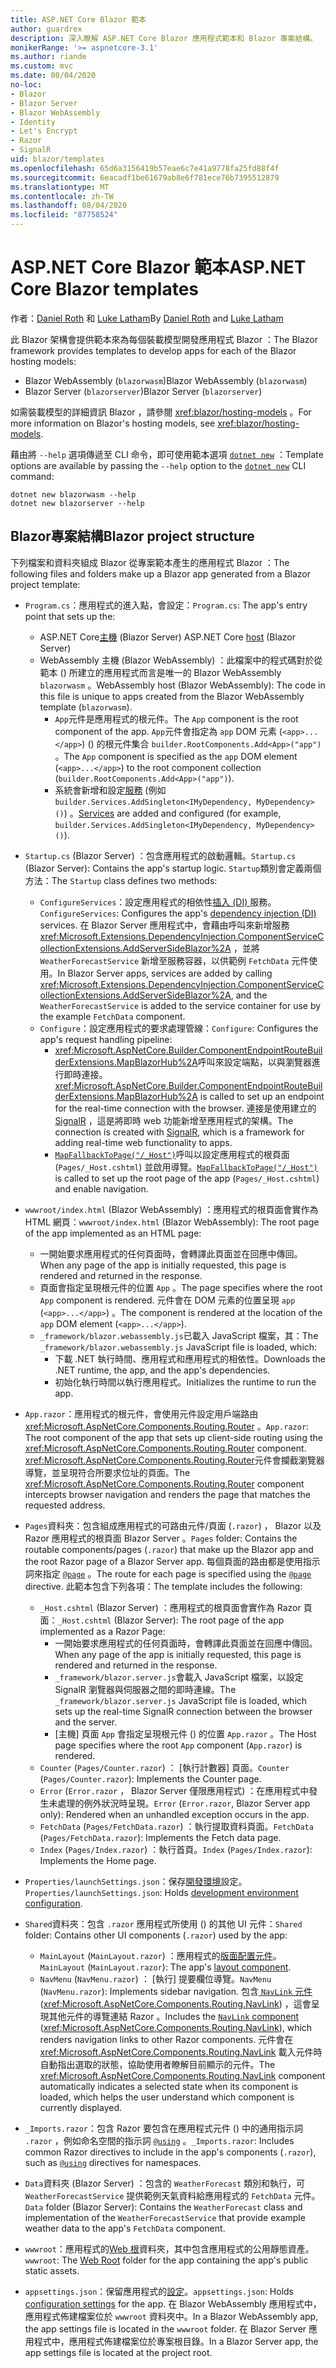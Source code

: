 ```yaml
---
title: ASP.NET Core Blazor 範本
author: guardrex
description: 深入瞭解 ASP.NET Core Blazor 應用程式範本和 Blazor 專案結構。
monikerRange: '>= aspnetcore-3.1'
ms.author: riande
ms.custom: mvc
ms.date: 08/04/2020
no-loc:
- Blazor
- Blazor Server
- Blazor WebAssembly
- Identity
- Let's Encrypt
- Razor
- SignalR
uid: blazor/templates
ms.openlocfilehash: 65d6a3156419b57eae6c7e41a9778fa25fd88f4f
ms.sourcegitcommit: 6eacadf1be61679ab8e6f781ece76b7395512879
ms.translationtype: MT
ms.contentlocale: zh-TW
ms.lasthandoff: 08/04/2020
ms.locfileid: "87758524"
---
```

# <a name="aspnet-core-no-locblazor-templates"></a><span data-ttu-id="5f96f-103">ASP.NET Core Blazor 範本</span><span class="sxs-lookup"><span data-stu-id="5f96f-103">ASP.NET Core Blazor templates</span></span>

<span data-ttu-id="5f96f-104">作者：[Daniel Roth](https://github.com/danroth27) 和 [Luke Latham](https://github.com/guardrex)</span><span class="sxs-lookup"><span data-stu-id="5f96f-104">By [Daniel Roth](https://github.com/danroth27) and [Luke Latham](https://github.com/guardrex)</span></span>

<span data-ttu-id="5f96f-105">此 Blazor 架構會提供範本來為每個裝載模型開發應用程式 Blazor ：</span><span class="sxs-lookup"><span data-stu-id="5f96f-105">The Blazor framework provides templates to develop apps for each of the Blazor hosting models:</span></span>

* <span data-ttu-id="5f96f-106">Blazor WebAssembly (`blazorwasm`)</span><span class="sxs-lookup"><span data-stu-id="5f96f-106">Blazor WebAssembly (`blazorwasm`)</span></span>
* <span data-ttu-id="5f96f-107">Blazor Server (`blazorserver`)</span><span class="sxs-lookup"><span data-stu-id="5f96f-107">Blazor Server (`blazorserver`)</span></span>

<span data-ttu-id="5f96f-108">如需裝載模型的詳細資訊 Blazor ，請參閱 <xref:blazor/hosting-models> 。</span><span class="sxs-lookup"><span data-stu-id="5f96f-108">For more information on Blazor's hosting models, see <xref:blazor/hosting-models>.</span></span>

<span data-ttu-id="5f96f-109">藉由將 `--help` 選項傳遞至 CLI 命令，即可使用範本選項 [`dotnet new`](/dotnet/core/tools/dotnet-new) ：</span><span class="sxs-lookup"><span data-stu-id="5f96f-109">Template options are available by passing the `--help` option to the [`dotnet new`](/dotnet/core/tools/dotnet-new) CLI command:</span></span>

```dotnetcli
dotnet new blazorwasm --help
dotnet new blazorserver --help
```

## <a name="no-locblazor-project-structure"></a><span data-ttu-id="5f96f-110">Blazor專案結構</span><span class="sxs-lookup"><span data-stu-id="5f96f-110">Blazor project structure</span></span>

<span data-ttu-id="5f96f-111">下列檔案和資料夾組成 Blazor 從專案範本產生的應用程式 Blazor ：</span><span class="sxs-lookup"><span data-stu-id="5f96f-111">The following files and folders make up a Blazor app generated from a Blazor project template:</span></span>

* <span data-ttu-id="5f96f-112">`Program.cs`：應用程式的進入點，會設定：</span><span class="sxs-lookup"><span data-stu-id="5f96f-112">`Program.cs`: The app's entry point that sets up the:</span></span>

  * <span data-ttu-id="5f96f-113">ASP.NET Core[主機](xref:fundamentals/host/generic-host) (Blazor Server) </span><span class="sxs-lookup"><span data-stu-id="5f96f-113">ASP.NET Core [host](xref:fundamentals/host/generic-host) (Blazor Server)</span></span>
  * <span data-ttu-id="5f96f-114">WebAssembly 主機 (Blazor WebAssembly) ：此檔案中的程式碼對於從範本 () 所建立的應用程式而言是唯一的 Blazor WebAssembly `blazorwasm` 。</span><span class="sxs-lookup"><span data-stu-id="5f96f-114">WebAssembly host (Blazor WebAssembly): The code in this file is unique to apps created from the Blazor WebAssembly template (`blazorwasm`).</span></span>
    * <span data-ttu-id="5f96f-115">`App`元件是應用程式的根元件。</span><span class="sxs-lookup"><span data-stu-id="5f96f-115">The `App` component is the root component of the app.</span></span> <span data-ttu-id="5f96f-116">`App`元件會指定為 `app` DOM 元素 (`<app>...</app>`)  () 的根元件集合 `builder.RootComponents.Add<App>("app")` 。</span><span class="sxs-lookup"><span data-stu-id="5f96f-116">The `App` component is specified as the `app` DOM element (`<app>...</app>`) to the root component collection (`builder.RootComponents.Add<App>("app")`).</span></span>
    * <span data-ttu-id="5f96f-117">系統會新增和設定[服務](xref:blazor/fundamentals/dependency-injection) (例如 `builder.Services.AddSingleton<IMyDependency, MyDependency>()`) 。</span><span class="sxs-lookup"><span data-stu-id="5f96f-117">[Services](xref:blazor/fundamentals/dependency-injection) are added and configured (for example, `builder.Services.AddSingleton<IMyDependency, MyDependency>()`).</span></span>

* <span data-ttu-id="5f96f-118">`Startup.cs` (Blazor Server) ：包含應用程式的啟動邏輯。</span><span class="sxs-lookup"><span data-stu-id="5f96f-118">`Startup.cs` (Blazor Server): Contains the app's startup logic.</span></span> <span data-ttu-id="5f96f-119">`Startup`類別會定義兩個方法：</span><span class="sxs-lookup"><span data-stu-id="5f96f-119">The `Startup` class defines two methods:</span></span>

  * <span data-ttu-id="5f96f-120">`ConfigureServices`：設定應用程式的相依性[插入 (DI) ](xref:fundamentals/dependency-injection)服務。</span><span class="sxs-lookup"><span data-stu-id="5f96f-120">`ConfigureServices`: Configures the app's [dependency injection (DI)](xref:fundamentals/dependency-injection) services.</span></span> <span data-ttu-id="5f96f-121">在 Blazor Server 應用程式中，會藉由呼叫來新增服務 <xref:Microsoft.Extensions.DependencyInjection.ComponentServiceCollectionExtensions.AddServerSideBlazor%2A> ，並將 `WeatherForecastService` 新增至服務容器，以供範例 `FetchData` 元件使用。</span><span class="sxs-lookup"><span data-stu-id="5f96f-121">In Blazor Server apps, services are added by calling <xref:Microsoft.Extensions.DependencyInjection.ComponentServiceCollectionExtensions.AddServerSideBlazor%2A>, and the `WeatherForecastService` is added to the service container for use by the example `FetchData` component.</span></span>
  * <span data-ttu-id="5f96f-122">`Configure`：設定應用程式的要求處理管線：</span><span class="sxs-lookup"><span data-stu-id="5f96f-122">`Configure`: Configures the app's request handling pipeline:</span></span>
    * <span data-ttu-id="5f96f-123"><xref:Microsoft.AspNetCore.Builder.ComponentEndpointRouteBuilderExtensions.MapBlazorHub%2A>呼叫來設定端點，以與瀏覽器進行即時連接。</span><span class="sxs-lookup"><span data-stu-id="5f96f-123"><xref:Microsoft.AspNetCore.Builder.ComponentEndpointRouteBuilderExtensions.MapBlazorHub%2A> is called to set up an endpoint for the real-time connection with the browser.</span></span> <span data-ttu-id="5f96f-124">連接是使用建立的 [SignalR](xref:signalr/introduction) ，這是將即時 web 功能新增至應用程式的架構。</span><span class="sxs-lookup"><span data-stu-id="5f96f-124">The connection is created with [SignalR](xref:signalr/introduction), which is a framework for adding real-time web functionality to apps.</span></span>
    * <span data-ttu-id="5f96f-125">[`MapFallbackToPage("/_Host")`](xref:Microsoft.AspNetCore.Builder.RazorPagesEndpointRouteBuilderExtensions.MapFallbackToPage*)呼叫以設定應用程式的根頁面 (`Pages/_Host.cshtml`) 並啟用導覽。</span><span class="sxs-lookup"><span data-stu-id="5f96f-125">[`MapFallbackToPage("/_Host")`](xref:Microsoft.AspNetCore.Builder.RazorPagesEndpointRouteBuilderExtensions.MapFallbackToPage*) is called to set up the root page of the app (`Pages/_Host.cshtml`) and enable navigation.</span></span>

* <span data-ttu-id="5f96f-126">`wwwroot/index.html` (Blazor WebAssembly) ：應用程式的根頁面會實作為 HTML 網頁：</span><span class="sxs-lookup"><span data-stu-id="5f96f-126">`wwwroot/index.html` (Blazor WebAssembly): The root page of the app implemented as an HTML page:</span></span>
  * <span data-ttu-id="5f96f-127">一開始要求應用程式的任何頁面時，會轉譯此頁面並在回應中傳回。</span><span class="sxs-lookup"><span data-stu-id="5f96f-127">When any page of the app is initially requested, this page is rendered and returned in the response.</span></span>
  * <span data-ttu-id="5f96f-128">頁面會指定呈現根元件的位置 `App` 。</span><span class="sxs-lookup"><span data-stu-id="5f96f-128">The page specifies where the root `App` component is rendered.</span></span> <span data-ttu-id="5f96f-129">元件會在 DOM 元素的位置呈現 `app` (`<app>...</app>`) 。</span><span class="sxs-lookup"><span data-stu-id="5f96f-129">The component is rendered at the location of the `app` DOM element (`<app>...</app>`).</span></span>
  * <span data-ttu-id="5f96f-130">`_framework/blazor.webassembly.js`已載入 JavaScript 檔案，其：</span><span class="sxs-lookup"><span data-stu-id="5f96f-130">The `_framework/blazor.webassembly.js` JavaScript file is loaded, which:</span></span>
    * <span data-ttu-id="5f96f-131">下載 .NET 執行時間、應用程式和應用程式的相依性。</span><span class="sxs-lookup"><span data-stu-id="5f96f-131">Downloads the .NET runtime, the app, and the app's dependencies.</span></span>
    * <span data-ttu-id="5f96f-132">初始化執行時間以執行應用程式。</span><span class="sxs-lookup"><span data-stu-id="5f96f-132">Initializes the runtime to run the app.</span></span>

* <span data-ttu-id="5f96f-133">`App.razor`：應用程式的根元件，會使用元件設定用戶端路由 <xref:Microsoft.AspNetCore.Components.Routing.Router> 。</span><span class="sxs-lookup"><span data-stu-id="5f96f-133">`App.razor`: The root component of the app that sets up client-side routing using the <xref:Microsoft.AspNetCore.Components.Routing.Router> component.</span></span> <span data-ttu-id="5f96f-134"><xref:Microsoft.AspNetCore.Components.Routing.Router>元件會攔截瀏覽器導覽，並呈現符合所要求位址的頁面。</span><span class="sxs-lookup"><span data-stu-id="5f96f-134">The <xref:Microsoft.AspNetCore.Components.Routing.Router> component intercepts browser navigation and renders the page that matches the requested address.</span></span>

* <span data-ttu-id="5f96f-135">`Pages`資料夾：包含組成應用程式的可路由元件/頁面 (`.razor`) ， Blazor 以及 Razor 應用程式的根頁面 Blazor Server 。</span><span class="sxs-lookup"><span data-stu-id="5f96f-135">`Pages` folder: Contains the routable components/pages (`.razor`) that make up the Blazor app and the root Razor page of a Blazor Server app.</span></span> <span data-ttu-id="5f96f-136">每個頁面的路由都是使用指示詞來指定 [`@page`](xref:mvc/views/razor#page) 。</span><span class="sxs-lookup"><span data-stu-id="5f96f-136">The route for each page is specified using the [`@page`](xref:mvc/views/razor#page) directive.</span></span> <span data-ttu-id="5f96f-137">此範本包含下列各項：</span><span class="sxs-lookup"><span data-stu-id="5f96f-137">The template includes the following:</span></span>
  * <span data-ttu-id="5f96f-138">`_Host.cshtml` (Blazor Server) ：應用程式的根頁面會實作為 Razor 頁面：</span><span class="sxs-lookup"><span data-stu-id="5f96f-138">`_Host.cshtml` (Blazor Server): The root page of the app implemented as a Razor Page:</span></span>
    * <span data-ttu-id="5f96f-139">一開始要求應用程式的任何頁面時，會轉譯此頁面並在回應中傳回。</span><span class="sxs-lookup"><span data-stu-id="5f96f-139">When any page of the app is initially requested, this page is rendered and returned in the response.</span></span>
    * <span data-ttu-id="5f96f-140">`_framework/blazor.server.js`會載入 JavaScript 檔案，以設定 SignalR 瀏覽器與伺服器之間的即時連線。</span><span class="sxs-lookup"><span data-stu-id="5f96f-140">The `_framework/blazor.server.js` JavaScript file is loaded, which sets up the real-time SignalR connection between the browser and the server.</span></span>
    * <span data-ttu-id="5f96f-141">[主機] 頁面 `App` 會指定呈現根元件 () 的位置 `App.razor` 。</span><span class="sxs-lookup"><span data-stu-id="5f96f-141">The Host page specifies where the root `App` component (`App.razor`) is rendered.</span></span>
  * <span data-ttu-id="5f96f-142">`Counter` (`Pages/Counter.razor`) ： [執行計數器] 頁面。</span><span class="sxs-lookup"><span data-stu-id="5f96f-142">`Counter` (`Pages/Counter.razor`): Implements the Counter page.</span></span>
  * <span data-ttu-id="5f96f-143">`Error` (`Error.razor` ， Blazor Server 僅限應用程式) ：在應用程式中發生未處理的例外狀況時呈現。</span><span class="sxs-lookup"><span data-stu-id="5f96f-143">`Error` (`Error.razor`, Blazor Server app only): Rendered when an unhandled exception occurs in the app.</span></span>
  * <span data-ttu-id="5f96f-144">`FetchData` (`Pages/FetchData.razor`) ：執行提取資料頁面。</span><span class="sxs-lookup"><span data-stu-id="5f96f-144">`FetchData` (`Pages/FetchData.razor`): Implements the Fetch data page.</span></span>
  * <span data-ttu-id="5f96f-145">`Index` (`Pages/Index.razor`) ：執行首頁。</span><span class="sxs-lookup"><span data-stu-id="5f96f-145">`Index` (`Pages/Index.razor`): Implements the Home page.</span></span>
  
* <span data-ttu-id="5f96f-146">`Properties/launchSettings.json`：保存[開發環境](xref:fundamentals/environments#development-and-launchsettingsjson)設定。</span><span class="sxs-lookup"><span data-stu-id="5f96f-146">`Properties/launchSettings.json`: Holds [development environment configuration](xref:fundamentals/environments#development-and-launchsettingsjson).</span></span>

* <span data-ttu-id="5f96f-147">`Shared`資料夾：包含 `.razor` 應用程式所使用 () 的其他 UI 元件：</span><span class="sxs-lookup"><span data-stu-id="5f96f-147">`Shared` folder: Contains other UI components (`.razor`) used by the app:</span></span>
  * <span data-ttu-id="5f96f-148">`MainLayout` (`MainLayout.razor`) ：應用程式的[版面配置元件](xref:blazor/layouts)。</span><span class="sxs-lookup"><span data-stu-id="5f96f-148">`MainLayout` (`MainLayout.razor`): The app's [layout component](xref:blazor/layouts).</span></span>
  * <span data-ttu-id="5f96f-149">`NavMenu` (`NavMenu.razor`) ： [執行] 提要欄位導覽。</span><span class="sxs-lookup"><span data-stu-id="5f96f-149">`NavMenu` (`NavMenu.razor`): Implements sidebar navigation.</span></span> <span data-ttu-id="5f96f-150">包含[ `NavLink` 元件](xref:blazor/fundamentals/routing#navlink-component) (<xref:Microsoft.AspNetCore.Components.Routing.NavLink>) ，這會呈現其他元件的導覽連結 Razor 。</span><span class="sxs-lookup"><span data-stu-id="5f96f-150">Includes the [`NavLink` component](xref:blazor/fundamentals/routing#navlink-component) (<xref:Microsoft.AspNetCore.Components.Routing.NavLink>), which renders navigation links to other Razor components.</span></span> <span data-ttu-id="5f96f-151">元件會在 <xref:Microsoft.AspNetCore.Components.Routing.NavLink> 載入元件時自動指出選取的狀態，協助使用者瞭解目前顯示的元件。</span><span class="sxs-lookup"><span data-stu-id="5f96f-151">The <xref:Microsoft.AspNetCore.Components.Routing.NavLink> component automatically indicates a selected state when its component is loaded, which helps the user understand which component is currently displayed.</span></span>

* <span data-ttu-id="5f96f-152">`_Imports.razor`：包含 Razor 要包含在應用程式元件 () 中的通用指示詞 `.razor` ，例如命名空間的指示詞 [`@using`](xref:mvc/views/razor#using) 。</span><span class="sxs-lookup"><span data-stu-id="5f96f-152">`_Imports.razor`: Includes common Razor directives to include in the app's components (`.razor`), such as [`@using`](xref:mvc/views/razor#using) directives for namespaces.</span></span>

* <span data-ttu-id="5f96f-153">`Data`資料夾 (Blazor Server) ：包含的 `WeatherForecast` 類別和執行，可 `WeatherForecastService` 提供範例天氣資料給應用程式的 `FetchData` 元件。</span><span class="sxs-lookup"><span data-stu-id="5f96f-153">`Data` folder (Blazor Server): Contains the `WeatherForecast` class and implementation of the `WeatherForecastService` that provide example weather data to the app's `FetchData` component.</span></span>

* <span data-ttu-id="5f96f-154">`wwwroot`：應用程式的[Web 根](xref:fundamentals/index#web-root)資料夾，其中包含應用程式的公用靜態資產。</span><span class="sxs-lookup"><span data-stu-id="5f96f-154">`wwwroot`: The [Web Root](xref:fundamentals/index#web-root) folder for the app containing the app's public static assets.</span></span>

* <span data-ttu-id="5f96f-155">`appsettings.json`：保留應用程式的[設定](xref:blazor/fundamentals/configuration)。</span><span class="sxs-lookup"><span data-stu-id="5f96f-155">`appsettings.json`: Holds [configuration settings](xref:blazor/fundamentals/configuration) for the app.</span></span> <span data-ttu-id="5f96f-156">在 Blazor WebAssembly 應用程式中，應用程式佈建檔案位於 `wwwroot` 資料夾中。</span><span class="sxs-lookup"><span data-stu-id="5f96f-156">In a Blazor WebAssembly app, the app settings file is located in the `wwwroot` folder.</span></span> <span data-ttu-id="5f96f-157">在 Blazor Server 應用程式中，應用程式佈建檔案位於專案根目錄。</span><span class="sxs-lookup"><span data-stu-id="5f96f-157">In a Blazor Server app, the app settings file is located at the project root.</span></span>
